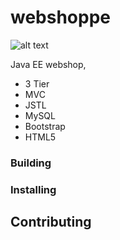 # webshoppe

![alt text](https://raw.githubusercontent.com/codingchili/webshoppe/master/preview.png "Current snapshot version")

Java EE webshop,
* 3 Tier
* MVC
* JSTL
* MySQL
* Bootstrap
* HTML5

### Building

### Installing

## Contributing